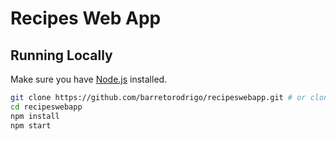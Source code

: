 # Recipes Web App


## Running Locally

Make sure you have [Node.js](http://nodejs.org/) installed.

```sh
git clone https://github.com/barretorodrigo/recipeswebapp.git # or clone your own fork
cd recipeswebapp
npm install
npm start
```